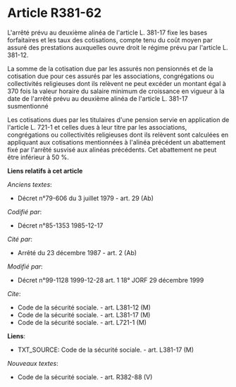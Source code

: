 # Article R381-62

L'arrêté prévu au deuxième alinéa de l'article L. 381-17 fixe les bases forfaitaires et les taux des cotisations, compte tenu
du coût moyen par assuré des prestations auxquelles ouvre droit le régime prévu par l'article L. 381-12. 

La somme de la cotisation due par les assurés non pensionnés et de la cotisation due pour ces assurés par les associations,
congrégations ou collectivités religieuses dont ils relèvent ne peut excéder un montant égal à 370 fois la valeur horaire du
salaire minimum de croissance en vigueur à la date de l'arrêté prévu au deuxième alinéa de l'article L. 381-17 susmentionné

Les cotisations dues par les titulaires d'une pension servie en application de l'article L. 721-1 et celles dues à leur titre
par les associations, congrégations ou collectivités religieuses dont ils relèvent sont calculées en appliquant aux
cotisations mentionnées à l'alinéa précédent un abattement fixé par l'arrêté susvisé aux alinéas précédents. Cet abattement
ne peut être inférieur à 50 %.

**Liens relatifs à cet article**

_Anciens textes_:

  - Décret n°79-606 du 3 juillet 1979 - art. 29 (Ab)

_Codifié par_:

  - Décret n°85-1353 1985-12-17

_Cité par_:

  - Arrêté du 23 décembre 1987 - art. 2 (Ab)

_Modifié par_:

  - Décret n°99-1128 1999-12-28 art. 1 18° JORF 29 décembre 1999

_Cite_:

  - Code de la sécurité sociale. - art. L381-12 (M)
  - Code de la sécurité sociale. - art. L381-17 (M)
  - Code de la sécurité sociale. - art. L721-1 (M)

**Liens**:

  - TXT_SOURCE: Code de la sécurité sociale. - art. L381-17 (M)

_Nouveaux textes_:

  - Code de la sécurité sociale. - art. R382-88 (V)
